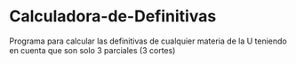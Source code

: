 # Calculadora-de-Definitivas
Programa para calcular las definitivas de cualquier materia de la U teniendo en cuenta que son solo 3 parciales (3 cortes)
